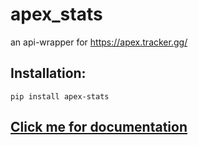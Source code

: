 # apex_stats
an api-wrapper for https://apex.tracker.gg/
## Installation:  
`pip install apex-stats`  
## [Click me for documentation](apex-stats.rtfd.io)  

